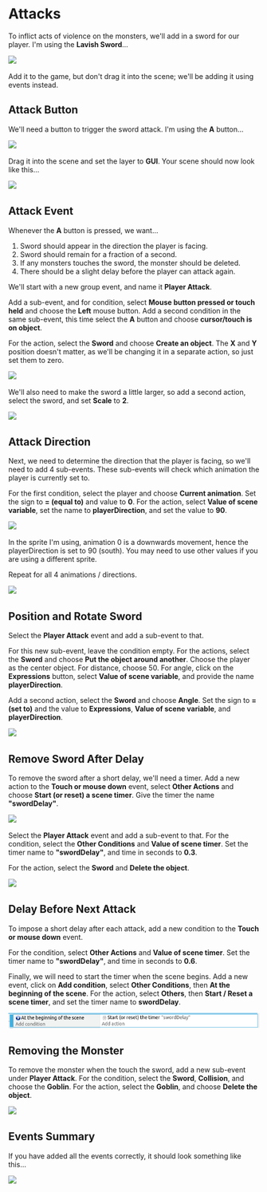 # Attacks

To inflict acts of violence on the monsters, we'll add in a sword for our player.
I'm using the **Lavish Sword**...

![](images/sword.png)

Add it to the game, but don't drag it into the scene; we'll be adding it using events instead.

## Attack Button

We'll need a button to trigger the sword attack.
I'm using the **A** button...

![](images/aButton.png)

Drag it into the scene and set the layer to **GUI**.
Your scene should now look like this...

![](images/aButtonAdded.png)

## Attack Event

Whenever the **A** button is pressed, we want...

1. Sword should appear in the direction the player is facing.
2. Sword should remain for a fraction of a second.
3. If any monsters touches the sword, the monster should be deleted.
4. There should be a slight delay before the player can attack again.

We'll start with a new group event, and name it **Player Attack**.

Add a sub-event, and for condition, select **Mouse button pressed or touch held** and choose the **Left** mouse button.
Add a second condition in the same sub-event, this time select the **A** button and choose **cursor/touch is on object**.

For the action, select the **Sword** and choose **Create an object**.
The **X** and **Y** position doesn't matter, as we'll be changing it in a separate action, so just set them to zero.

![](images/swordEvent1.png)

We'll also need to make the sword a little larger, so add a second action, select the sword, and set **Scale** to **2**.

![](images/swordEvent2.png)

## Attack Direction

Next, we need to determine the direction that the player is facing, so we'll need to add 4 sub-events.
These sub-events will check which animation the player is currently set to.

For the first condition, select the player and choose **Current animation**.
Set the sign to **= (equal to)** and value to **0**.
For the action, select **Value of scene variable**, set the name to **playerDirection**, and set the value to **90**.

![](images/swordEvent3.png)

<div class="tip">
In the sprite I'm using, animation 0 is a downwards movement, hence the playerDirection is set to 90 (south).
You may need to use other values if you are using a different sprite.
</div>

Repeat for all 4 animations / directions.

![](images/swordEvent4.png)

## Position and Rotate Sword

Select the **Player Attack** event and add a sub-event to that.

For this new sub-event, leave the condition empty.
For the actions, select the **Sword** and choose **Put the object around another**.
Choose the player as the center object.
For distance, choose 50.
For angle, click on the **Expressions** button, select **Value of scene variable**, and provide the name **playerDirection**.

Add a second action, select the **Sword** and choose **Angle**.
Set the sign to **= (set to)** and the value to **Expressions**, **Value of scene variable**, and **playerDirection**.

![](images/swordEvent5.png)

## Remove Sword After Delay

To remove the sword after a short delay, we'll need a timer.
Add a new action to the **Touch or mouse down** event, select **Other Actions** and choose **Start (or reset) a scene timer**.
Give the timer the name **"swordDelay"**.

![](images/swordEvent6.png)

Select the **Player Attack** event and add a sub-event to that.
For the condition, select the **Other Conditions** and **Value of scene timer**.
Set the timer name to **"swordDelay"**, and time in seconds to **0.3**.

For the action, select the **Sword** and **Delete the object**.

![](images/swordEvent7.png)

## Delay Before Next Attack

To impose a short delay after each attack, add a new condition to the **Touch or mouse down** event.

For the condition, select **Other Actions** and **Value of scene timer**.
Set the timer name to **"swordDelay"**, and time in seconds to **0.6**.

Finally, we will need to start the timer when the scene begins.
Add a new event, click on **Add condition**, select **Other Conditions**, then **At the beginning of the scene**.
For the action, select **Others**, then **Start / Reset a scene timer**, and set the timer name to **swordDelay**.

![](images/swordDelayStart.png)

## Removing the Monster

To remove the monster when the touch the sword, add a new sub-event under **Player Attack**.
For the condition, select the **Sword**, **Collision**, and choose the **Goblin**.
For the action, select the **Goblin**, and choose **Delete the object**.

![](images/swordEvent8.png)

## Events Summary

If you have added all the events correctly, it should look something like this...

![](images/swordEventsComplete.png)
